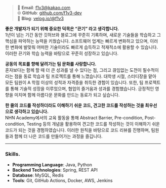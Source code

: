 > 📧 **Email**: [f1v3@kakao.com](mailto:f1v3@kakao.com)  
> 🌐 **GitHub**: [github.com/f1v3-dev](https://github.com/f1v3-dev)    
> 📝 **Blog**: [velog.io/@f1v3](https://velog.io/@f1v3)


**좋은 개발자가 되기 위해 중요한 덕목은 “끈기” 라고 생각합니다.**  
1년이 넘는 기간 동안 깃허브와 블로그에 꾸준히 기록하며, 새로운 기술들을 학습하고 그 핵심을 파악하는 능력을 키웠습니다. 소프트웨어 업계는 빠르게 변화하고 있으며, 이러한 변화에 발맞춰 어떠한 기술이라도 빠르게 습득하고 적재적소에 활용할 수 있습니다. 이러한 끈기와 학습 능력을 바탕으로 꾸준히 성장하고 있습니다.

**공동의 목표를 향해 달려가는 팀 문화를 사랑합니다.**  
혼자보다는 함께 할 때 더 큰 성과를 낼 수 있다는 점, 그리고 끊임없는 도전이 필수적이라는 점을 동료 학습과 팀 프로젝트를 통해 느꼈습니다. 대학생 시절, 스터디장을 맡아 모든 팀원이 A 학점 이상의 성적과 자격증을 취득한 경험이 있습니다. 또한, 팀 프로젝트를 통해 기술적 성장을 이루었으며, 협업의 즐거움과 성과를 경험했습니다. 긍정적인 영향을 미치며 함께 아름다운 문화를 만드는 동료가 되고 싶습니다.

**한 줄의 코드를 작성하더라도 이해하기 쉬운 코드, 견고한 코드를 작성하는 것을 최우선으로 생각하고 있습니다.**  
NHN Academy에서의 교육 활동을 통해 Abstract Barrier, Pre-condition, Post-condition, Testing 등의 개념을 활용하여 견고한 코드를 작성하는 것이 이해하기 쉬운 코드가 되는 것을 경험하였습니다. 이러한 원칙을 바탕으로 코드 리뷰를 진행하며, 팀원들과 함께 더 나은 코드를 만들어가는 과정을 즐깁니다.

---

### Skills.

- **Programming Language**: Java, Python
- **Backend Technologies**: Spring, REST API
- **Database**: MySQL, Redis
- **Tools**: Git, GitHub Actions, Docker, AWS, Jenkins